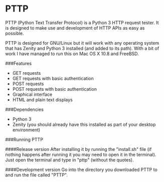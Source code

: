 PTTP
====

PTTP (Python Text Transfer Protocol) is a Python 3 HTTP request tester. It is designed to make use and development of HTTP APIs as easy as possible.

PTTP is designed for GNU/Linux but it will work with any operating system that has Zenity and Python 3 installed (and added to its path). With a bit of work I have managed to run this on Mac OS X 10.8 and FreeBSD.

###Features
* GET requests
* GET requests with basic authentication
* POST requests
* POST requests with basic authentication
* Graphical interface
* HTML and plain text displays

###Dependencies
* Python 3
* Zenity (you should already have this installed as part of your desktop environment)

###Running PTTP

####Release version
After installing it by running the "install.sh" file (if nothing happens after running it you may need to open it in the terminal). Just open the terminal and type in "pttp" (without the quotes).

####Development version
Go into the directory you downloaded PTTP to and run the file called "PTTP".
